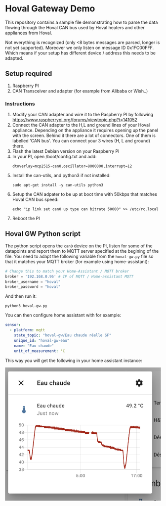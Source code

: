 Hoval Gateway Demo
==================

This repository contains a sample file demonstrating how to parse the data flowing through the Hoval CAN bus used by Hoval heaters and other appliances from Hoval.

Not everything is recognized (only <8 bytes messages are parsed, longer is not yet supported). Moreover we only listen on message ID 0x1FC00FFF. Which means if your setup has different device / address this needs to be adapted.

Setup required
--------------

1. Raspberry PI
2. CAN Transceiver and adapter (for example from Alibaba or Wish..)

### Instructions
1. Modify your CAN adapter and wire it to the Raspberry PI by following https://www.raspberrypi.org/forums/viewtopic.php?t=141052
2. Connect the CAN adapter to the H,L and ground lines of your Hoval appliance. Depending on the appliance it requires opening up the panel with the screen. Behind it there are a lot of connectors. One of them is labelled 'CAN bus'. You can connect your 3 wires (H, L and ground) there.
3. Flash the latest Debian version on your Raspberry PI
4. In your PI, open /boot/config.txt and add:
    ```
    dtoverlay=mcp2515-can0,oscillator=8000000,interrupt=12
    ```
5. Install the can-utils, and python3 if not installed:
    ```
    sudo apt-get install -y can-utils python3
    ```
6. Setup the CAN adpater to be up at boot time with 50kbps that matches Hoval CAN bus speed:
    ```
    echo "ip link set can0 up type can bitrate 50000" >> /etc/rc.local
    ```
7. Reboot the PI


Hoval GW Python script
----------------------

The python script opens the `can0` device on the PI, listen for some of the datapoints and report them to MQTT server specified at the begining of the file. You need to adapt the following variable from the `hoval-gw.py` file so that it matches your MQTT broker (for example using home-assistant):

```py
# Change this to match your Home-Assistant / MQTT broker
broker = '192.168.0.96' # IP of MQTT / Home-assistant MQTT
broker_username = "hoval"
broker_password = "hoval"
```

And then run it:
```
python3 hoval-gw.py
```

You can then configure home assistant with for example:
```yaml
sensor:
  - platform: mqtt
    state_topic: "hoval-gw/Eau chaude réelle SF"
    unique_id: "hoval-gw-eau"
    name: "Eau chaude"
    unit_of_measurement: °C
```

This way you will get the following in your home assistant instance:

![Home Assistant screenshot](home-assistant-sample.png "Home assistant hot water")
